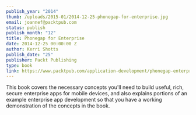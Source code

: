 ```yaml
---
publish_year: "2014"
thumb: /uploads/2015-01/2014-12-25-phonegap-for-enterprise.jpg
email: joannef@packtpub.com
status: publish
publish_month: "12"
title: Phonegap for Enterprise
date: 2014-12-25 00:00:00 Z
author: Kerri Shotts
publish_date: "25"
publisher: Packt Publishing
type: book
link: https://www.packtpub.com/application-development/phonegap-enterprise
---
```


This book covers the necessary concepts you'll need to build useful, rich, secure enterprise apps for mobile devices, and also explains portions of an example enterprise app development so that you have a working demonstration of the concepts in the book.
